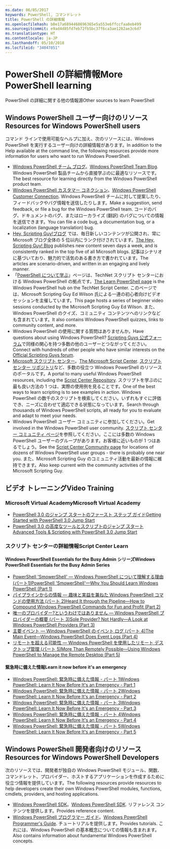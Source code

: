 ```yaml
---
ms.date: 06/05/2017
keywords: PowerShell, コマンドレット
title: PowerShell の詳細情報
ms.openlocfilehash: b0e17a6894468696365e5a553e6ffccfaa8eb499
ms.sourcegitcommit: e9ad4d85fd7eb72fb5bc37f6ca3ae1282ae3c6d7
ms.translationtype: HT
ms.contentlocale: ja-JP
ms.lasthandoff: 05/10/2018
ms.locfileid: "34047851"
---
```

# <a name="more-powershell-learning"></a><span data-ttu-id="33bcd-103">PowerShell の詳細情報</span><span class="sxs-lookup"><span data-stu-id="33bcd-103">More PowerShell learning</span></span>

<span data-ttu-id="33bcd-104">PowerShell の詳細に関する他の情報源</span><span class="sxs-lookup"><span data-stu-id="33bcd-104">Other sources to learn PowerShell</span></span>

## <a name="resources-for-windows-powershell-users"></a><span data-ttu-id="33bcd-105">Windows PowerShell ユーザー向けのリソース</span><span class="sxs-lookup"><span data-stu-id="33bcd-105">Resources for Windows PowerShell users</span></span>

<span data-ttu-id="33bcd-106">コマンド ラインで使用可能なヘルプに加え、次のリソースには、Windows PowerShell を実行するユーザー向けの詳細情報があります。</span><span class="sxs-lookup"><span data-stu-id="33bcd-106">In addition to the Help available at the command line, the following resources provide more information for users who want to run Windows PowerShell.</span></span>

- <span data-ttu-id="33bcd-107">[Windows PowerShell チーム ブログ](http://blogs.msdn.com/b/powershell/)。</span><span class="sxs-lookup"><span data-stu-id="33bcd-107">[Windows PowerShell Team Blog](http://blogs.msdn.com/b/powershell/).</span></span> <span data-ttu-id="33bcd-108">Windows PowerShell 製品チームから直接学ぶのに最適なリソースです。</span><span class="sxs-lookup"><span data-stu-id="33bcd-108">The best resource for learning directly from the Windows PowerShell product team.</span></span>
- <span data-ttu-id="33bcd-109">[Windows PowerShell カスタマー コネクション](http://Connect.Microsoft.com/PowerShell)。</span><span class="sxs-lookup"><span data-stu-id="33bcd-109">[Windows PowerShell Customer Connection](http://Connect.Microsoft.com/PowerShell).</span></span> <span data-ttu-id="33bcd-110">Windows PowerShell チームに対して提案したり、フィードバックやバグ情報を送信したりします。</span><span class="sxs-lookup"><span data-stu-id="33bcd-110">Make a suggestion, send feedback, or file a bug for the Windows PowerShell team.</span></span> <span data-ttu-id="33bcd-111">コードのバグ、ドキュメントのバグ、またはローカライズ (翻訳) のバグについての情報を送信できます。</span><span class="sxs-lookup"><span data-stu-id="33bcd-111">You can file a code bug, a documentation bug, or a localization (language translation) bug.</span></span>
- <span data-ttu-id="33bcd-112">[Hey, Scripting Guy!ブログ](https://blogs.technet.microsoft.com/heyscriptingguy/) では、毎日新しいコンテンツが公開され、常に Microsoft ブログ全体の 5 位以内にランク付けされています。</span><span class="sxs-lookup"><span data-stu-id="33bcd-112">[The Hey, Scripting Guy! Blog](https://blogs.technet.microsoft.com/heyscriptingguy/) publishes new content seven days a week, and is consistently ranked in the top five of all Microsoft blogs.</span></span> <span data-ttu-id="33bcd-113">記事はシナリオに基づいており、魅力的で活気のある書き方で書かれています。</span><span class="sxs-lookup"><span data-stu-id="33bcd-113">The articles are scenario-driven, and written in an engaging and lively manner.</span></span>
- <span data-ttu-id="33bcd-114">「[PowerShell について学ぶ](https://blogs.technet.microsoft.com/heyscriptingguy/2015/01/04/weekend-scripter-the-best-ways-to-learn-powershell/)」ページは、TechNet スクリプト センターにおける Windows PowerShell の拠点です。</span><span class="sxs-lookup"><span data-stu-id="33bcd-114">[The Learn PowerShell page](https://blogs.technet.microsoft.com/heyscriptingguy/2015/01/04/weekend-scripter-the-best-ways-to-learn-powershell/) is the Windows PowerShell hub on the TechNet Script Center.</span></span> <span data-ttu-id="33bcd-115">このページでは、Microsoft Scripting Guy Ed Wilson 氏による一連の初心者向けビデオ セッションを主催しています。</span><span class="sxs-lookup"><span data-stu-id="33bcd-115">This page hosts a series of beginner video sessions conducted by the Microsoft Scripting Guy Ed Wilson.</span></span> <span data-ttu-id="33bcd-116">また、Windows PowerShell のクイズ、コミュニティ コンテンツへのリンクなども含まれています。</span><span class="sxs-lookup"><span data-stu-id="33bcd-116">It also contains Windows PowerShell quizzes, links to community content, and more.</span></span>
- <span data-ttu-id="33bcd-117">Windows PowerShell の使用に関する質問はありませんか。</span><span class="sxs-lookup"><span data-stu-id="33bcd-117">Have questions about using Windows PowerShell?</span></span> <span data-ttu-id="33bcd-118">[Scripting Guys 公式フォーラム](http://social.technet.microsoft.com/forums/itcg/threads/)で同様の関心を持つ多数の他のユーザーとつながってください。</span><span class="sxs-lookup"><span data-stu-id="33bcd-118">Connect with hundreds of other people who have similar interests on the [Official Scripting Guys forum](http://social.technet.microsoft.com/forums/itcg/threads/).</span></span>
- <span data-ttu-id="33bcd-119">[Microsoft スクリプト センター](https://technet.microsoft.com/scriptcenter)。</span><span class="sxs-lookup"><span data-stu-id="33bcd-119">[The Microsoft Script Center](https://technet.microsoft.com/scriptcenter).</span></span> <span data-ttu-id="33bcd-120">[スクリプト センター リポジトリ](http://gallery.technet.microsoft.com/scriptcenter/)など、多数の役立つ Windows PowerShell のリソースのポータルです。</span><span class="sxs-lookup"><span data-stu-id="33bcd-120">A portal to many useful Windows PowerShell resources, including the [Script Center Repository](http://gallery.technet.microsoft.com/scriptcenter/).</span></span> <span data-ttu-id="33bcd-121">スクリプトを学ぶのに最も良い方法の 1 つは、実際の使用例を見ることです。</span><span class="sxs-lookup"><span data-stu-id="33bcd-121">One of the best ways to learn scripting is to see examples in action.</span></span> <span data-ttu-id="33bcd-122">Windows PowerShell の数千のスクリプトを検索してください。いずれもすぐに評価でき、ニーズに合わせて適応できる状態になっています。</span><span class="sxs-lookup"><span data-stu-id="33bcd-122">Search through thousands of Windows PowerShell scripts, all ready for you to evaluate and adapt to meet your needs.</span></span>
- <span data-ttu-id="33bcd-123">Windows PowerShell ユーザー コミュニティに参加してください。</span><span class="sxs-lookup"><span data-stu-id="33bcd-123">Get involved in the Windows PowerShell user community.</span></span> <span data-ttu-id="33bcd-124">[スクリプト センター コミュニティ ページ](https://technet.microsoft.com/scriptcenter/hh182567.aspx)を参照してください。ここには多数の Windows PowerShell ユーザーのグループがあります。お客様に近いものが 1 つはあるでしょう。</span><span class="sxs-lookup"><span data-stu-id="33bcd-124">See the [Script Center Community page](https://technet.microsoft.com/scriptcenter/hh182567.aspx) for locations of dozens of Windows PowerShell user groups - there is probably one near you.</span></span> <span data-ttu-id="33bcd-125">また、Microsoft Scripting Guy のコミュニティ活動を最新の情報に維持できます。</span><span class="sxs-lookup"><span data-stu-id="33bcd-125">Also keep current with the community activities of the Microsoft Scripting Guy.</span></span>

## <a name="video-training"></a><span data-ttu-id="33bcd-126">ビデオ トレーニング</span><span class="sxs-lookup"><span data-stu-id="33bcd-126">Video Training</span></span>

### <a name="microsoft-virtual-academy"></a><span data-ttu-id="33bcd-127">Microsoft Virtual Academy</span><span class="sxs-lookup"><span data-stu-id="33bcd-127">Microsoft Virtual Academy</span></span>
- [<span data-ttu-id="33bcd-128">PowerShell 3.0 のジャンプ スタートのファースト ステップ ガイド</span><span class="sxs-lookup"><span data-stu-id="33bcd-128">Getting Started with PowerShell 3.0 Jump Start</span></span>](https://mva.microsoft.com/en-US/training-courses/getting-started-with-powershell-30-jump-start-8276)
- [<span data-ttu-id="33bcd-129">PowerShell 3.0 の高度なツールとスクリプトのジャンプ スタート</span><span class="sxs-lookup"><span data-stu-id="33bcd-129">Advanced Tools & Scripting with PowerShell 3.0 Jump Start</span></span>](https://mva.microsoft.com/en-US/training-courses/advanced-tools-scripting-with-powershell-30-jump-start-8231)

### <a name="script-center-learn"></a><span data-ttu-id="33bcd-130">スクリプト センターの詳細情報</span><span class="sxs-lookup"><span data-stu-id="33bcd-130">Script Center Learn</span></span>
#### <a name="windows-powershell-essentials-for-the-busy-admin-series"></a><span data-ttu-id="33bcd-131">Windows PowerShell Essentials for the Busy Admin シリーズ</span><span class="sxs-lookup"><span data-stu-id="33bcd-131">Windows PowerShell Essentials for the Busy Admin Series</span></span>
- [<span data-ttu-id="33bcd-132">PowerShell 'SmowerShell' — Windows PowerShell について理解する理由 &#40;パート1&#41;</span><span class="sxs-lookup"><span data-stu-id="33bcd-132">PowerShell 'SmowerShell'—Why You Should Learn Windows PowerShell &#40;Part 1&#41;</span></span>](http://dlbmodigital.microsoft.com/webcasts/wmv/23976_Dnl_L.wmv)
- [<span data-ttu-id="33bcd-133">パイプラインからの情報 — 趣味と実益を兼ねた Windows PowerShell コマンドの使用方法 &#40;パート 2&#41;</span><span class="sxs-lookup"><span data-stu-id="33bcd-133">Heard It through the Pipeline—How to Compound Windows PowerShell Commands for Fun and Profit &#40;Part 2&#41;</span></span>](http://dlbmodigital.microsoft.com/webcasts/wmv/23977_Dnl_L.wmv)
- [<span data-ttu-id="33bcd-134">唯一のプロバイダー?というわけではありません — Windows PowerShell プロバイダーの概要 &#40;パート 3&#41;</span><span class="sxs-lookup"><span data-stu-id="33bcd-134">Sole Provider? Not Hardly—A Look at Windows PowerShell Providers &#40;Part 3&#41;</span></span>](http://dlbmodigital.microsoft.com/webcasts/wmv/23978_Dnl_L.wmv)
- [<span data-ttu-id="33bcd-135">主要イベント — Windows PowerShell のイベント ログ &#40;パート 4&#41;</span><span class="sxs-lookup"><span data-stu-id="33bcd-135">The Main Event—Windows PowerShell Does Event Logs &#40;Part 4&#41;</span></span>](http://dlbmodigital.microsoft.com/webcasts/wmv/23979_Dnl_L.wmv)
- [<span data-ttu-id="33bcd-136">リモートを超える可能性 — Windows PowerShell を使用したリモート デスクトップ管理 &#40;パート 5&#41;</span><span class="sxs-lookup"><span data-stu-id="33bcd-136">More Than Remotely Possible—Using Windows PowerShell to Manage the Remote Desktop &#40;Part 5&#41;</span></span>](http://dlbmodigital.microsoft.com/webcasts/wmv/23980_Dnl_L.wmv)

#### <a name="learn-it-now-before-its-an-emergency"></a><span data-ttu-id="33bcd-137">緊急時に備えた情報</span><span class="sxs-lookup"><span data-stu-id="33bcd-137">Learn it now before it's an emergency</span></span>
- [<span data-ttu-id="33bcd-138">Windows PowerShell: 緊急時に備えた情報 - パート 1</span><span class="sxs-lookup"><span data-stu-id="33bcd-138">Windows PowerShell: Learn It Now Before It's an Emergency - Part 1</span></span>](http://dlbmodigital.microsoft.com/webcasts/wmv/1032481530_Dnl_L.wmv)
- [<span data-ttu-id="33bcd-139">Windows PowerShell: 緊急時に備えた情報 - パート 2</span><span class="sxs-lookup"><span data-stu-id="33bcd-139">Windows PowerShell: Learn It Now Before It's an Emergency - Part 2</span></span>](http://dlbmodigital.microsoft.com/webcasts/wmv/1032481542_Dnl_L.wmv)
- [<span data-ttu-id="33bcd-140">Windows PowerShell: 緊急時に備えた情報 - パート 3</span><span class="sxs-lookup"><span data-stu-id="33bcd-140">Windows PowerShell: Learn It Now Before It's an Emergency - Part 3</span></span>](http://dlbmodigital.microsoft.com/webcasts/wmv/1032481548_Dnl_L.wmv)
- [<span data-ttu-id="33bcd-141">Windows PowerShell: 緊急時に備えた情報 - パート 4</span><span class="sxs-lookup"><span data-stu-id="33bcd-141">Windows PowerShell: Learn It Now Before It's an Emergency - Part 4</span></span>](http://dlbmodigital.microsoft.com/webcasts/wmv/1032481552_Dnl_L.wmv)
- [<span data-ttu-id="33bcd-142">Windows PowerShell: 緊急時に備えた情報 - パート 5</span><span class="sxs-lookup"><span data-stu-id="33bcd-142">Windows PowerShell: Learn It Now Before It's an Emergency - Part 5</span></span>](http://dlbmodigital.microsoft.com/webcasts/wmv/1032481554_Dnl_L.wmv)

## <a name="resources-for-windows-powershell-developers"></a><span data-ttu-id="33bcd-143">Windows PowerShell 開発者向けのリソース</span><span class="sxs-lookup"><span data-stu-id="33bcd-143">Resources for Windows PowerShell Developers</span></span>

<span data-ttu-id="33bcd-144">次のリソースでは、開発者が独自の Windows PowerShell モジュール、関数、コマンドレット、プロバイダー、ホストするアプリケーションを作成するために役立つ情報を提供しています。</span><span class="sxs-lookup"><span data-stu-id="33bcd-144">The following resources provide resources to help developers create their own Windows PowerShell modules, functions, cmdlets, providers, and hosting applications.</span></span>

- <span data-ttu-id="33bcd-145">[Windows PowerShell SDK](http://go.microsoft.com/fwlink/p/?LinkID=89595)。</span><span class="sxs-lookup"><span data-stu-id="33bcd-145">[Windows PowerShell SDK](http://go.microsoft.com/fwlink/p/?LinkID=89595).</span></span> <span data-ttu-id="33bcd-146">リファレンス コンテンツを提供します。</span><span class="sxs-lookup"><span data-stu-id="33bcd-146">Provides reference content.</span></span>
- <span data-ttu-id="33bcd-147">[Windows PowerShell プログラマー ガイド](http://go.microsoft.com/fwlink/p/?LinkID=89596)。</span><span class="sxs-lookup"><span data-stu-id="33bcd-147">[Windows PowerShell Programmer's Guide](http://go.microsoft.com/fwlink/p/?LinkID=89596).</span></span> <span data-ttu-id="33bcd-148">チュートリアルを提供します。</span><span class="sxs-lookup"><span data-stu-id="33bcd-148">Provides tutorials.</span></span> <span data-ttu-id="33bcd-149">これには、Windows PowerShell の基本概念についての情報も含まれます。</span><span class="sxs-lookup"><span data-stu-id="33bcd-149">Also contains information about fundamental Windows PowerShell concepts.</span></span>
